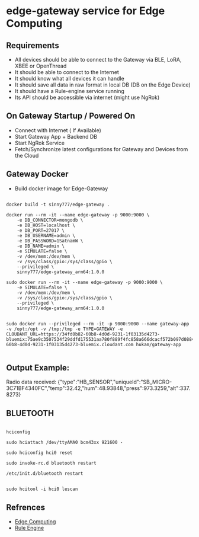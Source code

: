 
# edge-gateway service for Edge Computing

## Requirements

- All devices should be able to connect to the Gateway via BLE, LoRA, XBEE or OpenThread
- It should be able to connect to the Internet
- It should know what all devices it can handle
- It should save all data in raw format in local DB (DB on the Edge Device)
- It should have a Rule-engine service running
- Its API should be accessible via internet (might use NgRok)

## On Gateway Startup / Powered On

- Connect with Internet ( If Available)
- Start Gateway App + Backend DB
- Start NgRok Service 
- Fetch/Synchronize latest configurations for Gateway and Devices from the Cloud

## Gateway Docker

- Build docker image for Edge-Gateway

```

docker build -t sinny777/edge-gateway .

docker run --rm -it --name edge-gateway -p 9000:9000 \
    -e DB_CONNECTOR=mongodb \
    -e DB_HOST=localhost \
    -e DB_PORT=27017 \
    -e DB_USERNAME=admin \
    -e DB_PASSWORD=1SatnamW \
    -e DB_NAME=admin \
    -e SIMULATE=false \
    -v /dev/mem:/dev/mem \
    -v /sys/class/gpio:/sys/class/gpio \
    --privileged \
    sinny777/edge-gateway_arm64:1.0.0

sudo docker run --rm -it --name edge-gateway -p 9000:9000 \
    -e SIMULATE=false \
    -v /dev/mem:/dev/mem \
    -v /sys/class/gpio:/sys/class/gpio \
    --privileged \
    sinny777/edge-gateway_arm64:1.0.0


sudo docker run --privileged --rm -it -p 9000:9000 --name gateway-app -v /opt:/opt -v /tmp:/tmp -e TYPE=GATEWAY -e CLOUDANT_URL=https://34fd0b82-60b8-4d0d-9231-1f03135d4273-bluemix:75ae9c3507534f29ddfd175531aa780f889f4fc858a666dcacf572b097d08849@34fd0b82-60b8-4d0d-9231-1f03135d4273-bluemix.cloudant.com hukam/gateway-app
    
```

## Output Example: 

Radio data received: {"type":"HB_SENSOR","uniqueId":"SB_MICRO-3C71BF4340FC","temp":32.42,"hum":48.93848,"press":973.3259,"alt":337.8273}

## BLUETOOTH

```

hciconfig

sudo hciattach /dev/ttyAMA0 bcm43xx 921600 -

sudo hciconfig hci0 reset

sudo invoke-rc.d bluetooth restart

/etc/init.d/bluetooth restart


sudo hcitool -i hci0 lescan

```


## Refrences

- [Edge Computing](https://github.com/sinny777/edge-computing)
- [Rule Engine](https://github.com/cachecontrol/json-rules-engine)
